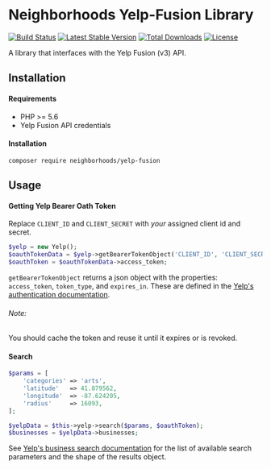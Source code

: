 # Neighborhoods Yelp-Fusion Library

[![Build Status](https://travis-ci.org/neighborhoods/Yelp-Fusion.svg?branch=master)](https://travis-ci.org/neighborhoods/Yelp-Fusion)
[![Latest Stable Version](https://poser.pugx.org/neighborhoods/yelp-fusion/version)](https://packagist.org/packages/neighborhoods/yelp-fusion)
[![Total Downloads](https://poser.pugx.org/neighborhoods/yelp-fusion/downloads)](https://packagist.org/packages/neighborhoods/yelp-fusion)
[![License](https://poser.pugx.org/neighborhoods/yelp-fusion/license)](https://packagist.org/packages/neighborhoods/yelp-fusion)

A library that interfaces with the Yelp Fusion (v3) API.

## Installation

#### Requirements
* PHP >= 5.6
* Yelp Fusion API credentials

#### Installation

`composer require neighborhoods/yelp-fusion`

## Usage

#### Getting Yelp Bearer Oath Token

Replace `CLIENT_ID` and `CLIENT_SECRET` with _your_ assigned client id and secret.

```php
$yelp = new Yelp();
$oauthTokenData = $yelp->getBearerTokenObject('CLIENT_ID', 'CLIENT_SECRET');
$oauthToken = $oauthTokenData->access_token;
```

`getBearerTokenObject` returns a json object with the properties: `access_token`, `token_type`, and `expires_in`. These are defined in the [Yelp's authentication documentation](https://www.yelp.com/developers/documentation/v3/authentication).

###### Note:

You should cache the token and reuse it until it expires or is revoked.
 
#### Search

```php
$params = [
    'categories' => 'arts',
    'latitude'   => 41.879562,
    'longitude'  => -87.624205,
    'radius'     => 16093,
];

$yelpData = $this->yelp->search($params, $oauthToken);
$businesses = $yelpData->businesses;
```

See [Yelp's business search documentation](https://www.yelp.com/developers/documentation/v3/business_search) for the list of available search parameters and the shape of the results object.

